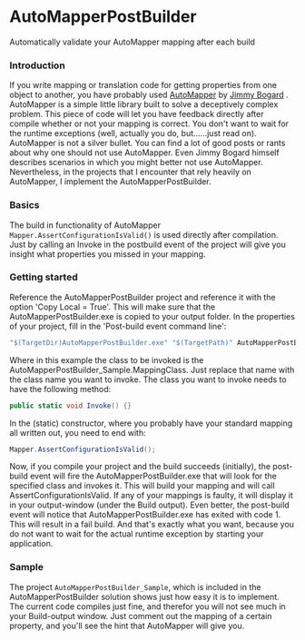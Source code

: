 # AutoMapperPostBuilder
Automatically validate your AutoMapper mapping after each build
### Introduction
If you write mapping or translation code for getting properties from one object to another, you have probably used [AutoMapper](http://automapper.org) by [Jimmy Bogard](https://github.com/jbogard) . AutoMapper is a simple little library built to solve a deceptively complex problem. This piece of code will let you have feedback directly after compile whether or not your mapping is correct. You don't want to wait for the runtime exceptions (well, actually you do, but......just read on).
AutoMapper is not a silver bullet. You can find a lot of good posts or rants about why one should not use AutoMapper. Even Jimmy Bogard himself describes scenarios in which you might better not use AutoMapper. Nevertheless, in the projects that I encounter that rely heavily on AutoMapper, I implement the AutoMapperPostBuilder.
### Basics
The build in functionality of AutoMapper `Mapper.AssertConfigurationIsValid()` is used directly after compilation. Just by calling an Invoke in the postbuild event of the project will give you insight what properties you missed in your mapping. 
### Getting started
Reference the AutoMapperPostBuilder project and reference it with the option 'Copy Local = True'. This will make sure that the AutoMapperPostBuilder.exe is copied to your output folder. In the properties of your project, fill in the 'Post-build event command line':
```csharp
"$(TargetDir)AutoMapperPostBuilder.exe" "$(TargetPath)" AutoMapperPostBuilder_Sample.MappingClass Invoke
```
Where in this example the class to be invoked is the AutoMapperPostBuilder_Sample.MappingClass. Just replace that name with the class name you want to invoke.
The class you want to invoke needs to have the following method:
```csharp
public static void Invoke() {}
```
In the (static) constructor, where you probably have your standard mapping all written out, you need to end with:
```csharp
Mapper.AssertConfigurationIsValid();
```
Now, if you compile your project and the build succeeds (initially), the post-build event will fire the AutoMapperPostBuilder.exe that will look for the specified class and invokes it. This will build your mapping and will call AssertConfigurationIsValid. If any of your mappings is faulty, it will display it in your output-window (under the Build output). Even better, the post-build event will notice that AutoMapperPostBuilder.exe has exited with code 1. This will result in a fail build. And that's exactly what you want, because you do not want to wait for the actual runtime exception by starting your application.
### Sample
The project `AutoMapperPostBuilder_Sample`, which is included in the AutoMapperPostBuilder solution shows just how easy it is to implement. The current code compiles just fine, and therefor you will not see much in your Build-output window. Just comment out the mapping of a certain property, and you'll see the hint that AutoMapper will give you.
